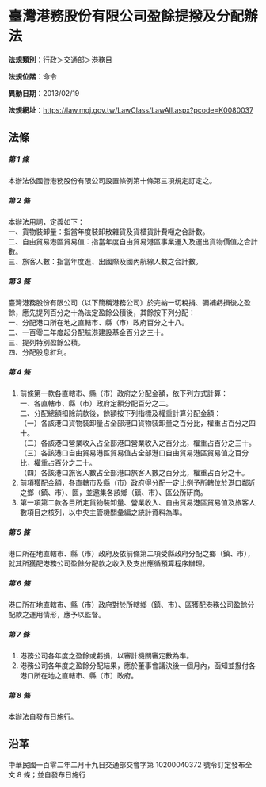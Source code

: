 # 臺灣港務股份有限公司盈餘提撥及分配辦法




**法規類別**：行政＞交通部＞港務目

**法規位階**：命令

**異動日期**：2013/02/19  

**法規網址**：https://law.moj.gov.tw/LawClass/LawAll.aspx?pcode=K0080037



## 法條
##### 第 1 條
本辦法依國營港務股份有限公司設置條例第十條第三項規定訂定之。

##### 第 2 條
本辦法用詞，定義如下：  
一、貨物裝卸量：指當年度裝卸散雜貨及貨櫃貨計費噸之合計數。  
二、自由貿易港區貿易值：指當年度自由貿易港區事業運入及運出貨物價值之合計數。  
三、旅客人數：指當年度進、出國際及國內航線人數之合計數。

##### 第 3 條
臺灣港務股份有限公司（以下簡稱港務公司）於完納一切稅捐、彌補虧損後之盈餘，應先提列百分之十為法定盈餘公積後，其餘按下列分配：  
一、分配港口所在地之直轄市、縣（市）政府百分之十八。  
二、一百零二年度起分配航港建設基金百分之三十。  
三、提列特別盈餘公積。  
四、分配股息紅利。

##### 第 4 條
1. 前條第一款各直轄市、縣（市）政府之分配金額，依下列方式計算：  
一、各直轄市、縣（市）政府定額分配百分之二。  
二、分配總額扣除前款後，餘額按下列指標及權重計算分配金額：  
（一）各該港口貨物裝卸量占全部港口貨物裝卸量之百分比，權重占百分之四十。  
（二）各該港口營業收入占全部港口營業收入之百分比，權重占百分之三十。  
（三）各該港口自由貿易港區貿易值占全部港口自由貿易港區貿易值之百分比，權重占百分之二十。  
（四）各該港口旅客人數占全部港口旅客人數之百分比，權重占百分之十。
1. 前項獲配金額，各直轄市及縣（市）政府得分配一定比例予所轄位於港口鄰近之鄉（鎮、市）、區，並邀集各該鄉（鎮、市）、區公所研商。
1. 第一項第二款各目所定貨物裝卸量、營業收入、自由貿易港區貿易值及旅客人數項目之核列，以中央主管機關彙編之統計資料為準。

##### 第 5 條
港口所在地直轄市、縣（市）政府及依前條第二項受縣政府分配之鄉（鎮、市），就其所獲配港務公司盈餘分配款之收入及支出應循預算程序辦理。

##### 第 6 條
港口所在地直轄市、縣（市）政府對於所轄鄉（鎮、市）、區獲配港務公司盈餘分配款之運用情形，應予以監督。

##### 第 7 條
1. 港務公司各年度之盈餘或虧損，以審計機關審定數為準。
1. 港務公司各年度之盈餘分配結果，應於董事會議決後一個月內，函知並撥付各港口所在地之直轄市、縣（市）政府。

##### 第 8 條
本辦法自發布日施行。

## 沿革
中華民國一百零二年二月十九日交通部交會字第 10200040372  號令訂定發布全文 8  條；並自發布日施行                                  
